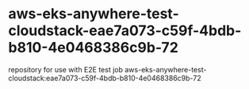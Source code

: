 # aws-eks-anywhere-test-cloudstack-eae7a073-c59f-4bdb-b810-4e0468386c9b-72
repository for use with E2E test job aws-eks-anywhere-test-cloudstack:eae7a073-c59f-4bdb-b810-4e0468386c9b-72
